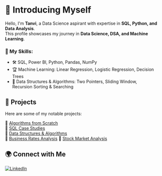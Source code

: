 # 👋 Introducing Myself

Hello, I'm **Tanvi**, a Data Science aspirant with expertise in **SQL, Python, and Data Analysis**.  
This profile showcases my journey in **Data Science, DSA, and Machine Learning**.  

### 🔹 My Skills:
- 🛠 SQL, Power BI, Python, Pandas, NumPy
- 🏆 Machine Learning: Linear Regression, Logistic Regression, Decision Trees
- 🚀 Data Structures & Algorithms: Two Pointers, Sliding Window, Recursion Sorting & Searching

## 📂 Projects
Here are some of my notable projects:

🔹 [Algorithms from Scratch](https://github.com/tanvi2020/Algorithms_from_scratch)  
🔹 [SQL Case Studies](https://github.com/tanvi2020/SQL-Projects)  
🔹 [Data Structures & Algorithms](https://github.com/tanvi2020/DSA-using-Python)  
🔹 [Business Rates Analysis](https://github.com/tanvi2020/Business-Rates-Analysis.git) 
🔹 [Stock Market Analysis](https://github.com/tanvi2020/Stock-Market-Analysis.git)  

## 🌍 Connect with Me
[![LinkedIn](https://img.shields.io/badge/LinkedIn-0077B5?style=for-the-badge&logo=linkedin&logoColor=white)](https://www.linkedin.com/in/tanvi-ranganekar-7a57861b3)
  

